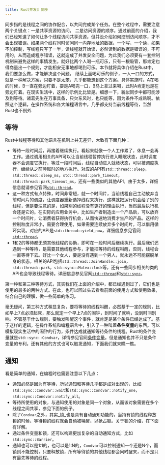 ```yaml
---
title: Rust并发3 同步
---
```

同步指的是线程之间的协作配合，以共同完成某个任务。在整个过程中，需要注意两个关键点：一是共享资源的访问， 二是访问资源的顺序。通过前面的介绍，我们已经知道了如何让多个线程访问共享资源，但并没介绍如何控制访问顺序，才不会出现错误。如果两个线程同时访问同一内存地址的数据，一个写，一个读，如果不加控制，写线程只写了一半，读线程就开始读，必然读到的数据是错误的，不可用的，从而造成程序错误，这就造成了并发安全问题，为此我们必须要有一套控制机制来避免这样的事情发生。就好比两个人喝一瓶可乐，只有一根吸管，那肯定也得商量出一个规则，才能相安无事地都喝到可乐。本节就将具体介绍在Rust中，我们要怎么做，才能解决这个问题。
继续上面喝可乐的例子，一人一口的方式，就是一种解决方案，只要不是太笨，几乎都能想到这个方案。具体实施时，A在喝的时候，B一直在旁边盯着，要是A喝完一口，B马上拿过来喝，此时A肯定也是在旁边盯着。在现实生活中，这样的示例比比皆是。细想一下，貌似同步中都可能涉及到等待。诸葛先生在万事具备，只欠东风时，也只能等，因为条件不成熟啊。依照这个逻辑，在操作系统和各大编程语言中，几乎都支持当前线程等待，当然Rust也不例外

## 等待

Rust中线程等待和其他语言在机制上并无差异，大致有下面几种：

- 等待一段时间后，再接着继续执行。看起来就像一个人工作累了，休息一会再工作。通过调用相关的API可以让当前线程暂停执行进入睡眠状态，此时调度器不会调度它执行，等过一段时间后，线程自动进入就绪状态，可以被调度执行，继续从之前睡眠时的地方执行。对应的API有`std::thread::sleep`，`std::thread::sleep_ms`，`std::thread::park_timeout`，`std::thread::park_timeout_ms`，还有一些类似的其他API，由于太多，详细信息就请参见官网[`std::thread`](https://doc.rust-lang.org/stable/std/thread/index.html)。
- 这一种方式有点特殊，时间非常短，就一个时间片，当前线程自己主动放弃当前时间片的调度，让调度器重新选择线程来执行，这样就把运行机会给了别的线程，但是要注意的是，如果别的线程没有更好的理由执行，当然最后执行机会还是它的。在实际的应用业务中，比如生产者制造出一个产品后，可以放弃一个时间片，让消费者获得执行机会，从而快速地消费才生产的产品。这样的控制粒度非常小，需要合理使用，如果需要连续放弃多个时间片，可以借用循环实现。对应的API是`std::thread::yield_now`，详细信息参见官网[`std::thread`](https://doc.rust-lang.org/stable/std/thread/index.html)。
- 1和2的等待都无须其他线程的协助，即可在一段时间后继续执行。最后我们还遇到一种等待，是需要其他线程参与，才能把等待的线程叫醒，否则，线程会一直等待下去。好比一个女人，要是没有遇到一个男人，就永远不可能摆脱单身的状态。相关的API包括`std::thread::JoinHandle::join`，`std::thread::park`，`std::sync::Mutex::lock`等，还有一些同步相关的类的API也会导致线程等待。详细信息参见官网[`std::thread`](https://doc.rust-lang.org/stable/std/thread/index.html)和[`std::sync`](https://doc.rust-lang.org/stable/std/sync/index.html)。

第一种和第三种等待方式，其实我们在上面的介绍中，都已经遇到过了，它们也是使用的最多的两种方式。在此，也可以回过头去看看前面的使用方式和使用效果，结合自己的理解，做一些简单的练习。

毫无疑问，第三种方式稍显复杂，要将等待的线程叫醒，必然基于一定的规则，比如早上7点必须起床，那么就定一个早上7点的闹钟，到时间了就响，没到时间别响。不管基于什么规则，要触发叫醒这个事件，就肯定是某个条件已经达成了。基于这样的逻辑，在操作系统和编程语言中，引入了一种叫着**条件变量**的东西。可以模拟现实生活中的闹钟的行为，条件达成就通知等待条件的线程。Rust的条件变量就是`std::sync::Condvar`，详情参见官网[条件变量](https://doc.rust-lang.org/std/sync/struct.Condvar.html)。但是通知也并不只是条件变量的专利，还有其他的方式也可以触发通知，下面我们就来瞧一瞧。

## 通知

看是简单的通知，在编程时也需要注意以下几点：

- 通知必然是因为有等待，所以通知和等待几乎都是成对出现的，比如`std::sync::Condvar::wait`和`std::sync::Condvar::notify_one`，`std::sync::Condvar::notify_all`。
- 等待所使用的对象，与通知使用的对象是同一个对象，从而该对象需要在多个线程之间共享，参见下面的例子。
- 除了`Condvar`之外，其实_锁_也是具有自动通知功能的，当持有锁的线程释放锁的时候，等待锁的线程就会自动被唤醒，以抢占锁。关于锁的介绍，在下面有详解。
- 通过条件变量和锁，还可以构建更加复杂的自动通知方式，比如`std::sync::Barrier`。
- 通知也可以是1:1的，也可以是1:N的，`Condvar`可以控制通知一个还是N个，而锁则不能控制，只要释放锁，所有等待锁的其他线程都会同时醒来，而不是只有最先等待的线程。
